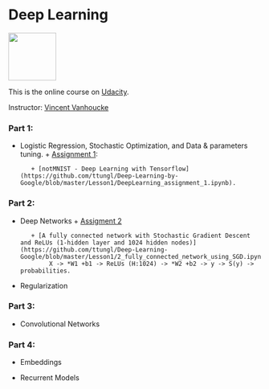 # Deep Learning 
<img width="95" src="https://github.com/ttungl/Deep-Learning-Google/blob/master/Lesson1/googlelogo.png">

This is the online course on [Udacity](https://www.udacity.com/course/deep-learning--ud730).

Instructor: [Vincent Vanhoucke](https://research.google.com/pubs/VincentVanhoucke.html)

### Part 1: 
* Logistic Regression, Stochastic Optimization, and Data & parameters tuning. 
      + [Assignment 1](https://github.com/tensorflow/tensorflow/blob/master/tensorflow/examples/udacity/1_notmnist.ipynb):
      
         + [notMNIST - Deep Learning with Tensorflow](https://github.com/ttungl/Deep-Learning-by-Google/blob/master/Lesson1/DeepLearning_assignment_1.ipynb). 

### Part 2:
* Deep Networks
      + [Assigment 2](https://github.com/tensorflow/tensorflow/blob/master/tensorflow/examples/udacity/2_fullyconnected.ipynb)
      
         + [A fully connected network with Stochastic Gradient Descent and ReLUs (1-hidden layer and 1024 hidden nodes)](https://github.com/ttungl/Deep-Learning-Google/blob/master/Lesson1/2_fully_connected_network_using_SGD.ipynb)
              X -> *W1 +b1 -> ReLUs (H:1024) -> *W2 +b2 -> y -> S(y) -> probabilities. 
              
* Regularization

### Part 3:
* Convolutional Networks

### Part 4:
* Embeddings 

* Recurrent Models
